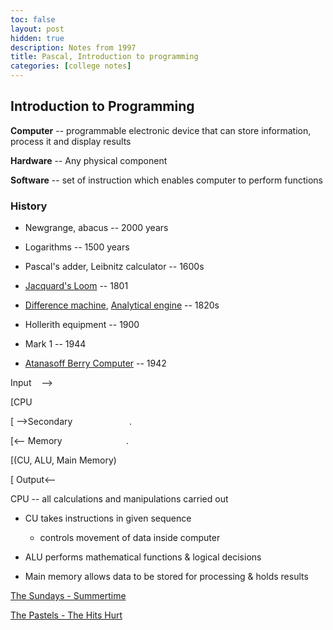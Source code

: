 ```yaml
---
toc: false
layout: post
hidden: true
description: Notes from 1997
title: Pascal, Introduction to programming
categories: [college notes]
---
```



## Introduction to Programming

**Computer** -- programmable electronic device that can store information,
process it and display results

**Hardware** -- Any physical component

**Software** -- set of instruction which enables computer to perform
functions

### History

- Newgrange, abacus -- 2000 years

- Logarithms -- 1500 years

- Pascal's adder, Leibnitz calculator -- 1600s

- [Jacquard's Loom](https://en.wikipedia.org/wiki/Jacquard_machine) -- 1801

- [Difference machine](https://en.wikipedia.org/wiki/Difference_engine), [Analytical engine](https://en.wikipedia.org/wiki/Analytical_Engine) -- 1820s

- Hollerith equipment -- 1900

- Mark 1 -- 1944

- [Atanasoff Berry Computer](https://en.wikipedia.org/wiki/Atanasoff%E2%80%93Berry_computer) -- 1942


Input    \--\>

[CPU 

[ \--\>Secondary                       .

[\<\-- Memory                          .  

[(CU, ALU, Main Memory)

[ Output\<\--



CPU -- all calculations and manipulations carried out

- CU takes instructions in given sequence 

  - controls movement of data inside computer

- ALU performs mathematical functions & logical decisions

- Main memory allows data to be stored for processing & holds
results







[The Sundays - Summertime](https://www.youtube.com/watch?v=Z778slDEsds)

[The Pastels - The Hits Hurt](https://www.youtube.com/watch?v=MHnsb1GlS6A)
